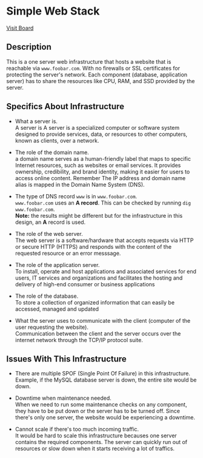 # Simple Web Stack


[Visit Board](https://imgur.com/apCX7uR)

## Description

This is a one server web infrastructure that hosts a website that is reachable via `www.foobar.com`. With no firewalls or SSL certificates for protecting the server's network. Each component (database, application server) has to share the resources like CPU, RAM, and SSD provided by the server.

## Specifics About Infrastructure

+ What a server is.<br/>A server is A server is a specialized computer or software system designed to provide services, data, or resources to other computers, known as
clients, over a network.

+ The role of the domain name.<br/> a domain name serves as a human-friendly label that maps to specific Internet resources, such as websites or email services. It provides ownership, credibility, and brand identity, making it easier for users to access online content. Remember The IP address and domain name alias is mapped in the Domain Name System (DNS).

+ The type of DNS record `www` is in `www.foobar.com`.<br/>`www.foobar.com` uses an **A record**. This can be checked by running `dig www.foobar.com`.<br/>**Note:** the results might be different but for the infrastructure in this design, an **A** record is used.<br/>

+ The role of the web server.<br/>The web server is a software/hardware that accepts requests via HTTP or secure HTTP (HTTPS) and responds with the content of the requested resource or an error messsage.

+ The role of the application server.<br/>To install, operate and host applications and associated services for end users, IT services and organizations and facilitates the hosting and delivery of high-end consumer or business applications

+ The role of the database.<br/>To store a collection of organized information that can easily be accessed, managed and updated

+ What the server uses to communicate with the client (computer of the user requesting the website).<br/>Communication between the client and the server occurs over the internet network through the TCP/IP protocol suite.

## Issues With This Infrastructure

+ There are multiple SPOF (Single Point Of Failure) in this infrastructure.<br/>Example, if the MySQL database server is down, the entire site would be down.

+ Downtime when maintenance needed.<br/>When we need to run some maintenance checks on any component, they have to be put down or the server has to be turned off. Since there's only one server, the website would be experiencing a downtime.

+ Cannot scale if there's too much incoming traffic.<br/>It would be hard to scale this infrastructure becauses one server contains the required components. The server can quickly run out of resources or slow down when it starts receiving a lot of traffics.
